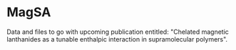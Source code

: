 # MagSA
Data and files to go with upcoming publication entitled: "Chelated magnetic lanthanides as a tunable enthalpic interaction in supramolecular polymers".

